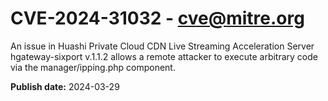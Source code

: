 # CVE-2024-31032 - cve@mitre.org

An issue in Huashi Private Cloud CDN Live Streaming Acceleration Server hgateway-sixport v.1.1.2 allows a remote attacker to execute arbitrary code via the manager/ipping.php component.

**Publish date:** 2024-03-29
